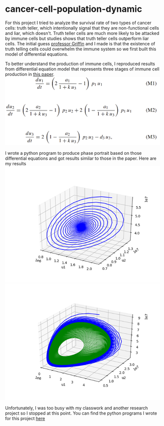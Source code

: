 

# cancer-cell-population-dynamic


For this project I tried to analyze the survival rate of two types of cancer cells: truth teller, which intentionally signal that they are non-functional cells and liar, which doesn't. Truth teller cells are much more likely to be attacked by immune cells but studies shows that truth teller cells outperform liar cells. The initial guess [professor Griffin](http://www.personal.psu.edu/cxg286/) and I made is that the existence of truth telling cells could overwhelm the immune system so we first built this model of differential equations.

To better understand the production of immune cells, I reproduced results from differential equation model that represents three stages of immune cell production in [this paper](https://arxiv.org/pdf/1812.02017.pdf).
<img src="images/model.png">

I wrote a python program to produce phase portrait based on those differential equations and got results similar to those in the paper. Here are my results
<img src="images/Figure_1.png"> <img src="images/Figure_2.png">

Unfortunately, I was too busy with my classwork and another research project so I stopped at this point. You can find the python programs I wrote for this project [here](https://github.com/yunongch/cancer-cell-population-dynamic/tree/main/code)
